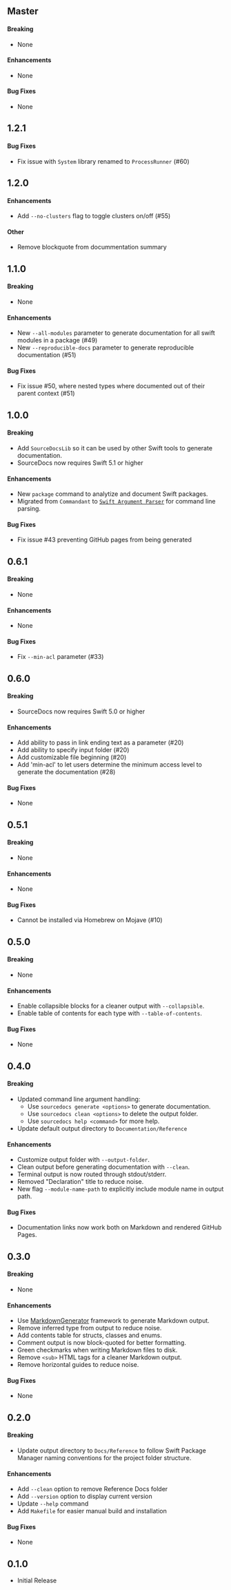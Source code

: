 ## Master

#### Breaking
- None

#### Enhancements
- None

#### Bug Fixes
- None


## 1.2.1

#### Bug Fixes
- Fix issue with `System` library renamed to `ProcessRunner` (#60)


## 1.2.0

#### Enhancements
- Add `--no-clusters` flag to toggle clusters on/off (#55)

#### Other
- Remove blockquote from docummentation summary


## 1.1.0

#### Breaking
- None

#### Enhancements
- New `--all-modules` parameter to generate documentation for all swift modules in a package (#49)
- New `--reproducible-docs` parameter to generate reproducible documentation (#51)

#### Bug Fixes
- Fix issue #50, where nested types where documented out of their parent context (#51)


## 1.0.0

#### Breaking
- Add `SourceDocsLib` so it can be used by other Swift tools to generate documentation.
- SourceDocs now requires Swift 5.1 or higher

#### Enhancements
- New `package` command to analytize and document Swift packages.
- Migrated from `Commandant` to [`Swift Argument Parser`](https://github.com/apple/swift-argument-parser) for command line parsing.

#### Bug Fixes
- Fix issue #43 preventing GitHub pages from being generated


## 0.6.1

#### Breaking
- None

#### Enhancements
- None

#### Bug Fixes
- Fix `--min-acl` parameter (#33)


## 0.6.0

#### Breaking
- SourceDocs now requires Swift 5.0 or higher

#### Enhancements
- Add ability to pass in link ending text as a parameter (#20)
- Add ability to specify input folder (#20)
- Add customizable file beginning (#20)
- Add 'min-acl' to let users determine the minimum access level to generate the documentation (#28)

#### Bug Fixes
- None


## 0.5.1

#### Breaking
- None

#### Enhancements
- None

#### Bug Fixes
- Cannot be installed via Homebrew on Mojave (#10)


## 0.5.0

#### Breaking
- None

#### Enhancements
- Enable collapsible blocks for a cleaner output with `--collapsible`.
- Enable table of contents for each type with `--table-of-contents`.

#### Bug Fixes
- None


## 0.4.0

#### Breaking
- Updated command line argument handling:
  - Use `sourcedocs generate <options>` to generate documentation.
  - Use `sourcedocs clean <options>` to delete the output folder.
  - Use `sourcedocs help <command>` for more help.
- Update default output directory to `Documentation/Reference`

#### Enhancements
- Customize output folder with `--output-folder`.
- Clean output before generating documentation with `--clean`.
- Terminal output is now routed through stdout/stderr.
- Removed "Declaration" title to reduce noise.
- New flag `--module-name-path` to explicitly include module name in output path.

#### Bug Fixes
- Documentation links now work both on Markdown and rendered GitHub Pages.


## 0.3.0

#### Breaking
- None

#### Enhancements
- Use [MarkdownGenerator](https://www.github,com/eneko/MarkdownGenerator)
  framework to generate Markdown output.
- Remove inferred type from output to reduce noise.
- Add contents table for structs, classes and enums.
- Comment output is now block-quoted for better formatting.
- Green checkmarks when writing Markdown files to disk.
- Remove `<sub>` HTML tags for a cleaner Markdown output.
- Remove horizontal guides to reduce noise.

#### Bug Fixes
- None


## 0.2.0

#### Breaking
- Update output directory to `Docs/Reference` to follow Swift Package Manager
  naming conventions for the project folder structure.

#### Enhancements
- Add `--clean` option to remove Reference Docs folder
- Add `--version` option to display current version
- Update `--help` command
- Add `Makefile` for easier manual build and installation

#### Bug Fixes
- None


## 0.1.0
- Initial Release
